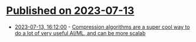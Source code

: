 # [Published on 2023-07-13](index.md)

* [2023-07-13, 16:12:00](https://lobste.rs/s/cpaijd/compression_algorithms_are_super_cool) - [Compression algorithms are a super cool way to do a lot of very useful AI/ML, and can be more scalab](https://twitter.com/EdwardRaffML/status/1679508062472900608)
